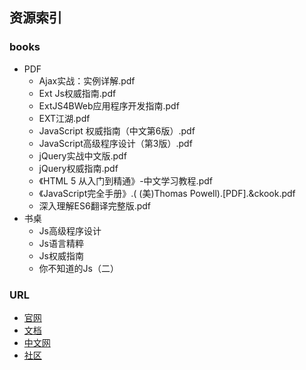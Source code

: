 ## 资源索引

### books
- PDF
	- Ajax实战：实例详解.pdf
	- Ext Js权威指南.pdf
	- ExtJS4BWeb应用程序开发指南.pdf
	- EXT江湖.pdf
	- JavaScript 权威指南（中文第6版）.pdf
	- JavaScript高级程序设计（第3版）.pdf
	- jQuery实战中文版.pdf
	- jQuery权威指南.pdf
	- 《HTML 5 从入门到精通》-中文学习教程.pdf
	- 《JavaScript完全手册》.( (美)Thomas Powell).[PDF].&ckook.pdf
	- 深入理解ES6翻译完整版.pdf
- 书桌
    - Js高级程序设计
    - Js语言精粹
    - Js权威指南
    - 你不知道的Js（二）
### URL
- [官网]()
- [文档]()
- [中文网]()
- [社区]()